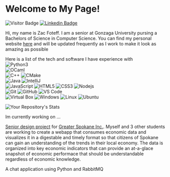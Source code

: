 # Welcome to My Page!
![Visitor Badge](https://visitor-badge.laobi.icu/badge?page_id=zfoteff.zfoteff)
[![Linkedin Badge](https://img.shields.io/badge/-LinkedIn-blue?style=flat-square&logo=Linkedin&logoColor=white&link=https://www.linkedin.com/in/zachary-foteff/)](https://www.linkedin.com/in/zachary-foteff/)


Hi, my name is Zac Foteff. I am a senior at Gonzaga University pursing a Bachelors of Science in Computer Science. You can find my personal website [here](http://zfoteff.herokuapp.com) and will be updated frequently as I work to make it look as amazing as possible

Here is a list of the tech and software I have experience with  
![Python3](https://img.shields.io/badge/Python-3776AB?style=flat&logo=python&logoColor=white)  
![OCaml](https://img.shields.io/badge/-OCaml-9e9685?style=flat&logo=ocaml&logoColor=de9b00)  
![C++](https://img.shields.io/badge/-C++-00599C?style=flat&logo=c)
![CMake](https://img.shields.io/badge/-CMake-grey?style=flat&logo=cmake&logoColor=ffcc00)  
![Java](https://img.shields.io/badge/-Java-E34A86?style=flat&logo=java&logoColor=white)
![IntelliJ](https://img.shields.io/badge/-IntelliJ%20IDEA-grey?style=flat&logo=jetbrains&logoColor=FF9E0F)  
![JavaScript](https://img.shields.io/badge/-JavaScript-black?style=flat&logo=javascript)
![HTML5](https://img.shields.io/badge/-HTML5-E34F26?style=flat&logo=html5&logoColor=white)
![CSS3](https://img.shields.io/badge/-CSS3-1572B6?style=flat&logo=css3)
![Nodejs](https://img.shields.io/badge/-Node.js-black?style=flat&logo=Node.js)  
![Git](https://img.shields.io/badge/-Git-black?style=flat&logo=git)
![GitHub](https://img.shields.io/badge/-GitHub-181717?style=flat&logo=github)
![VS Code](https://img.shields.io/badge/-VS%20Code-007ACC?style=flat&logo=visual-studio-code)  
![Virtual Box](https://img.shields.io/badge/-VirtualBox-aaaaad?style=flat-square&logo=virtualbox&logoColor=000cb5)
![Windows](https://img.shields.io/badge/-Windows-007bff?style=flat-square&logo=windows&logoColor=green)
![Linux](https://img.shields.io/badge/-Linux-black?style=flat-square&logo=linux&logoColor=ffcc00)
![Ubuntu](https://img.shields.io/badge/-Ubuntu-404040?style=flat-square&logo=ubuntu&logoColor=E95420)

![Your Repository's Stats](https://github-readme-stats.vercel.app/api/top-langs/?username=zfoteff&theme=blue-green)


Im currently working on ...  

[Senior design project](https://spokaneeconomicdashboard.herokuapp.com) for [Greater Spokane Inc.](https://greaterspokane.org). Myself and 3 other students are working to create a webapp that consumes economic data and visualizes it in a digestable and timely format so that citizens of Spokane can gain an understanding of the trends in their local economy. The data is organized into key economic indicators that can provide an at-a-glace snapshot of economic performace that should be understandable regardless of economic knowledge.

A chat application using Python and RabbitMQ
